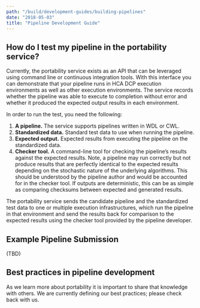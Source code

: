 ```yaml
---
path: "/build/development-guides/building-pipelines"
date: "2018-05-03"
title: "Pipeline Development Guide"
---
```


## How do I test my pipeline in the portability service?

Currently, the portability service exists as an API that can be leveraged using command line or continuous integration tools. With this interface you can demonstrate that your pipeline runs in HCA DCP execution environments as well as other execution environments. The service records whether the pipeline was able to execute to completion without error and whether it produced the expected output results in each environment.

In order to run the test, you need the following:

1. **A pipeline.** The service supports pipelines written in WDL or CWL.
2. **Standardized data.** Standard test data to use when running the pipeline.
3. **Expected output.** Expected results from executing the pipeline on the standardized data.
4. **Checker tool.** A command-line tool for checking the pipeline’s results against the expected results. Note, a pipeline may run correctly but not produce results that are perfectly identical to the expected results depending on the stochastic nature of the underlying algorithms. This should be understood by the pipeline author and would be accounted for in the checker tool. If outputs are deterministic, this can be as simple as comparing checksums between expected and generated results.

The portability service sends the candidate pipeline and the standardized test data to one or multiple execution infrastructures, which run the pipeline in that environment and send the results back for comparison to the expected results using the checker tool provided by the pipeline developer.

## Example Pipeline Submission 
(TBD)
## Best practices in pipeline development

As we learn more about portability it is important to share that knowledge with others. We are currently defining our best practices; please check back with us.
